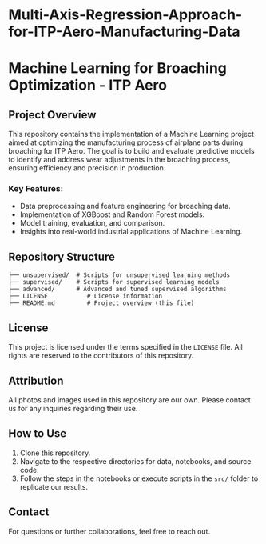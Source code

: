 # Multi-Axis-Regression-Approach-for-ITP-Aero-Manufacturing-Data
# Machine Learning for Broaching Optimization - ITP Aero

## Project Overview
This repository contains the implementation of a Machine Learning project aimed at optimizing the manufacturing process of airplane parts during broaching for ITP Aero. The goal is to build and evaluate predictive models to identify and address wear adjustments in the broaching process, ensuring efficiency and precision in production.

### Key Features:
- Data preprocessing and feature engineering for broaching data.
- Implementation of XGBoost and Random Forest models.
- Model training, evaluation, and comparison.
- Insights into real-world industrial applications of Machine Learning.

## Repository Structure
```
├── unsupervised/  # Scripts for unsupervised learning methods
├── supervised/    # Scripts for supervised learning models
├── advanced/      # Advanced and tuned supervised algorithms
├── LICENSE           # License information
├── README.md         # Project overview (this file)
```

## License
This project is licensed under the terms specified in the `LICENSE` file. All rights are reserved to the contributors of this repository.

## Attribution
All photos and images used in this repository are our own. Please contact us for any inquiries regarding their use.

## How to Use
1. Clone this repository.
2. Navigate to the respective directories for data, notebooks, and source code.
3. Follow the steps in the notebooks or execute scripts in the `src/` folder to replicate our results.

## Contact
For questions or further collaborations, feel free to reach out.
